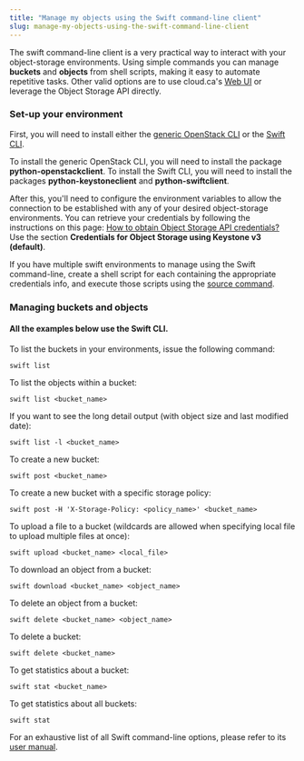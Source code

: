 ```yaml
---
title: "Manage my objects using the Swift command-line client"
slug: manage-my-objects-using-the-swift-command-line-client
---
```



The swift command-line client is a very practical way to interact with your object-storage environments. Using simple commands you can manage **buckets** and **objects** from shell scripts, making it easy to automate repetitive tasks. Other valid options are to use cloud.ca's [Web UI](manage-my-objects-using-the-self-service-portal.md) or leverage the Object Storage API directly.

### Set-up your environment

First, you will need to install either the [generic OpenStack CLI](https://docs.openstack.org/newton/user-guide/common/cli-install-openstack-command-line-clients.html) or the [Swift CLI](https://www.swiftstack.com/docs/integration/python-swiftclient.html).

To install the generic OpenStack CLI, you will need to install the package **python-openstackclient**. To install the Swift CLI, you will need to install the packages **python-keystoneclient** and **python-swiftclient**.

After this, you'll need to configure the environment variables to allow the connection to be established with any of your desired object-storage environments. You can retrieve your credentials by following the instructions on this page: [How to obtain Object Storage API credentials?](../how-to/how-to-obtain-object-storage-api-credentials.md) Use the section **Credentials for Object Storage using Keystone v3 (default)**.

If you have multiple swift environments to manage using the Swift command-line, create a shell script for each containing the appropriate credentials info, and execute those scripts using the [source command](http://bash.cyberciti.biz/guide/Source_command).

### Managing buckets and objects

#### All the examples below use the Swift CLI.

To list the buckets in your environments, issue the following command:

```
swift list
```

To list the objects within a bucket:

```
swift list <bucket_name>
```

If you want to see the long detail output (with object size and last modified date):

```
swift list -l <bucket_name>
```

To create a new bucket:

```
swift post <bucket_name>
```

To create a new bucket with a specific storage policy:

```
swift post -H 'X-Storage-Policy: <policy_name>' <bucket_name>
```

To upload a file to a bucket (wildcards are allowed when specifying local file to upload multiple files at once):

```
swift upload <bucket_name> <local_file>
```

To download an object from a bucket:

```
swift download <bucket_name> <object_name>
```

To delete an object from a bucket:

```
swift delete <bucket_name> <object_name>
```

To delete a bucket:

```
swift delete <bucket_name>
```

To get statistics about a bucket:

```
swift stat <bucket_name>
```

To get statistics about all buckets:

```
swift stat
```

For an exhaustive list of all Swift command-line options, please refer to its [user manual](https://docs.openstack.org/ocata/cli-reference/swift.html).
